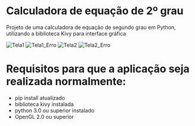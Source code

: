 
# Calculadora de equação de 2º grau

Projeto de uma calculadora de equação de segundo grau em Python, utilizando a biblioteca Kivy para interface gráfica

![Tela1](https://github.com/TioToji/Calculadora-2-Grau-/assets/153339679/51b7cc70-281d-4897-84fa-1897ee487c19)
![Tela1_Erro](https://github.com/TioToji/Calculadora-2-Grau-/assets/153339679/d9807e58-a7b7-4f6b-8230-5288af203360)
![Tela2](https://github.com/TioToji/Calculadora-2-Grau-/assets/153339679/a6e1431d-cfc9-42ef-826f-664bced6b45a)
![Tela2_Erro](https://github.com/TioToji/Calculadora-2-Grau-/assets/153339679/19cb0cdc-b849-4ce3-9705-34a68a63fc29)



# Requisitos para que a aplicação seja realizada normalmente:

- pip install atualizado
- biblioteca kivy instalada
- python 3.0 ou superior instalado
- OpenGL 2.0 ou superior
